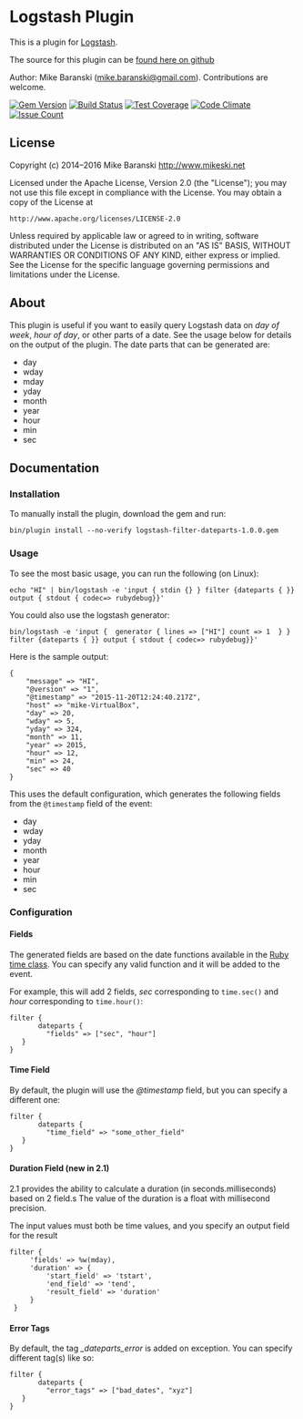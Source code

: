 # Logstash Plugin

This is a plugin for [Logstash](https://github.com/elastic/logstash).

The source for this plugin can be [found here on github](https://github.com/mikebski/logstash-datepart-plugin.git)

Author: Mike Baranski (mike.baranski@gmail.com).  Contributions are welcome.

[![Gem Version](https://badge.fury.io/rb/logstash-filter-dateparts.svg?reload=1)](https://badge.fury.io/rb/logstash-filter-dateparts)
[![Build Status](https://travis-ci.org/mikebski/logstash-filter-datepart.svg?branch=master)](https://travis-ci.org/mikebski/logstash-filter-datepart)
[![Test Coverage](https://codeclimate.com/github/mikebski/logstash-filter-datepart/badges/coverage.svg?reload=1)](https://codeclimate.com/github/mikebski/logstash-filter-datepart/coverage)
[![Code Climate](https://codeclimate.com/github/mikebski/logstash-filter-datepart/badges/gpa.svg?reload=1)](https://codeclimate.com/github/mikebski/logstash-filter-datepart)
[![Issue Count](https://codeclimate.com/github/mikebski/logstash-filter-datepart/badges/issue_count.svg?reload=1)](https://codeclimate.com/github/mikebski/logstash-filter-datepart)

## License ##

Copyright (c) 2014–2016 Mike Baranski <http://www.mikeski.net>

Licensed under the Apache License, Version 2.0 (the "License");
you may not use this file except in compliance with the License.
You may obtain a copy of the License at

    http://www.apache.org/licenses/LICENSE-2.0

Unless required by applicable law or agreed to in writing, software
distributed under the License is distributed on an "AS IS" BASIS,
WITHOUT WARRANTIES OR CONDITIONS OF ANY KIND, either express or implied.
See the License for the specific language governing permissions and
limitations under the License.

## About

This plugin is useful if you want to easily query Logstash data on *day of week*, *hour of day*, or other parts of a date.  See the usage below for details on the output of the plugin.  The date parts that can be generated are:

* day
* wday
* mday
* yday
* month
* year
* hour
* min
* sec

## Documentation

### Installation

To manually install the plugin, download the gem and run:

`bin/plugin install --no-verify logstash-filter-dateparts-1.0.0.gem`

### Usage

To see the most basic usage, you can run the following (on Linux):

`echo "HI" | bin/logstash -e 'input { stdin {} } filter {dateparts { }} output { stdout { codec=> rubydebug}}'`

You could also use the logstash generator:

`bin/logstash -e 'input {  generator { lines => ["HI"] count => 1  } } filter {dateparts { }} output { stdout { codec=> rubydebug}}'`

Here is the sample output:

	{
		"message" => "HI",
		"@version" => "1",
		"@timestamp" => "2015-11-20T12:24:40.217Z",
		"host" => "mike-VirtualBox",
		"day" => 20,
		"wday" => 5,
		"yday" => 324,
		"month" => 11,
		"year" => 2015,
		"hour" => 12,
		"min" => 24,
		"sec" => 40
	}


This uses the default configuration, which generates the following fields from the `@timestamp` field of the event:

* day
* wday
* yday
* month
* year
* hour
* min
* sec

### Configuration

#### Fields

The generated fields are based on the date functions available in the [Ruby time class](http://ruby-doc.org/core-2.2.0/Time.html).  You can specify any valid function and it will be added to the event.

For example, this will add 2 fields, *sec* corresponding to `time.sec()` and *hour* corresponding to `time.hour()`:

    filter {
    	   dateparts {
	   	     "fields" => ["sec", "hour"]
	   }
    }

#### Time Field

By default, the plugin will use the *@timestamp* field, but you can specify a different one:

    filter {
    	   dateparts {
	   	     "time_field" => "some_other_field"
	   }
    }

#### Duration Field (new in 2.1)

2.1 provides the ability to calculate a duration (in seconds.milliseconds) based on 2 field.s
The value of the duration is a float with millisecond precision.

The input values must both be time values, and you specify an output field for the result

    filter {
         'fields' => %w(mday),
         'duration' => {
             'start_field' => 'tstart',
             'end_field' => 'tend',
             'result_field' => 'duration'
         }
     }

#### Error Tags

By default, the tag *_dateparts_error* is added on exception.  You can specify different tag(s) like so:

    filter {
    	   dateparts {
	   	     "error_tags" => ["bad_dates", "xyz"]
	   }
    }
